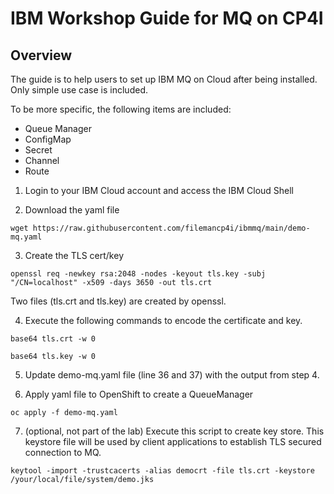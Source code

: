 # IBM Workshop Guide for **MQ on CP4I**

## Overview  

<!--- cSpell:ignore gitorg YAMLs -->

The guide is to help users to set up IBM MQ on Cloud after being installed. Only simple use case is included.

To be more specific, the following items are included:

-   Queue Manager
-   ConfigMap
-   Secret
-   Channel
-   Route

1. Login to your IBM Cloud account and access the IBM Cloud Shell

2. Download the yaml file
```
wget https://raw.githubusercontent.com/filemancp4i/ibmmq/main/demo-mq.yaml
```

3. Create the TLS cert/key
```
openssl req -newkey rsa:2048 -nodes -keyout tls.key -subj "/CN=localhost" -x509 -days 3650 -out tls.crt
```
Two files (tls.crt and tls.key) are created by openssl.

4. Execute the following commands to encode the certificate and key. 
```
base64 tls.crt -w 0
```
```
base64 tls.key -w 0
```

5. Update demo-mq.yaml file (line 36 and 37) with the output from step 4. 

6. Apply yaml file to OpenShift to create a QueueManager
```
oc apply -f demo-mq.yaml
```

7. (optional, not part of the lab) Execute this script to create key store. This keystore file will be used by client applications to establish TLS secured connection to MQ.
```
keytool -import -trustcacerts -alias democrt -file tls.crt -keystore /your/local/file/system/demo.jks
```
